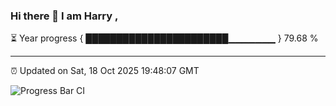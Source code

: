 ### Hi there 👋 I am Harry , 

⏳ Year progress { ███████████████████████▁▁▁▁▁▁▁ } 79.68 %

---

⏰ Updated on Sat, 18 Oct 2025 19:48:07 GMT

![Progress Bar CI](https://github.com/duykhang68/duykhang68/workflows/Progress%20Bar%20CI/badge.svg)
